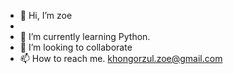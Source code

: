 - 👋 Hi, I’m zoe
- 
- 🌱 I’m currently learning Python.
- 💞️ I’m looking to collaborate 
- 📫 How to reach me. khongorzul.zoe@gmail.com

<!---
Khongor99/Khongor99 is a ✨ special ✨ repository because its `README.md` (this file) appears on your GitHub profile.
You can click the Preview link to take a look at your changes.
--->
